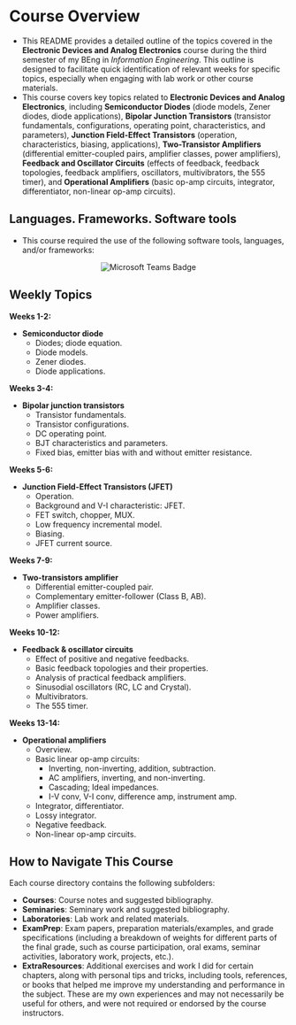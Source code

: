 # Course Overview

- This README provides a detailed outline of the topics covered in the **Electronic Devices and Analog Electronics** course during the third semester of my BEng in _Information Engineering_. This outline is designed to facilitate quick identification of relevant weeks for specific topics, especially when engaging with lab work or other course materials.
- This course covers key topics related to **Electronic Devices and Analog Electronics**, including **Semiconductor Diodes** (diode models, Zener diodes, diode applications), **Bipolar Junction Transistors** (transistor fundamentals, configurations, operating point, characteristics, and parameters), **Junction Field-Effect Transistors** (operation, characteristics, biasing, applications), **Two-Transistor Amplifiers** (differential emitter-coupled pairs, amplifier classes, power amplifiers), **Feedback and Oscillator Circuits** (effects of feedback, feedback topologies, feedback amplifiers, oscillators, multivibrators, the 555 timer), and **Operational Amplifiers** (basic op-amp circuits, integrator, differentiator, non-linear op-amp circuits).

## Languages. Frameworks. Software tools

- This course required the use of the following software tools, languages, and/or frameworks:

<div align="center">
  
<p>
  <img alt="Microsoft Teams Badge" src="https://img.shields.io/badge/Microsoft Teams-%236264A7?style=for-the-badge&logo=microsoftteams&logoColor=white">
</p>
  
</div>

## Weekly Topics

**Weeks 1-2:** 
- **Semiconductor diode**
  - Diodes; diode equation.
  - Diode models.
  - Zener diodes.
  - Diode applications.

**Weeks 3-4:**
- **Bipolar junction transistors**
  - Transistor fundamentals.
  - Transistor configurations.
  - DC operating point.
  - BJT characteristics and parameters.
  - Fixed bias, emitter bias with and without emitter resistance.

**Weeks 5-6:**
- **Junction Field-Effect Transistors (JFET)**
  - Operation.
  - Background and V-I characteristic: JFET.
  - FET switch, chopper, MUX.
  - Low frequency incremental model.
  - Biasing.
  - JFET current source.

**Weeks 7-9:**
- **Two-transistors amplifier**
  - Differential emitter-coupled pair.
  - Complementary emitter-follower (Class B, AB).
  - Amplifier classes.
  - Power amplifiers.

**Weeks 10-12:**
- **Feedback & oscillator circuits**
  - Effect of positive and negative feedbacks.
  - Basic feedback topologies and their properties.
  - Analysis of practical feedback amplifiers.
  - Sinusodial oscillators (RC, LC and Crystal).
  - Multivibrators.
  - The 555 timer.

**Weeks 13-14:**
- **Operational amplifiers**
  - Overview.
  - Basic linear op-amp circuits:
    - Inverting, non-inverting, addition, subtraction.
    - AC amplifiers, inverting, and non-inverting.
    - Cascading; Ideal impedances.
    - I-V conv, V-I conv, difference amp, instrument amp.
  - Integrator, differentiator.
  - Lossy integrator.
  - Negative feedback.
  - Non-linear op-amp circuits. 

## How to Navigate This Course

Each course directory contains the following subfolders:

- **Courses**: Course notes and suggested bibliography.
- **Seminaries**: Seminary work and suggested bibliography.
- **Laboratories**: Lab work and related materials.
- **ExamPrep**: Exam papers, preparation materials/examples, and grade specifications (including a breakdown of weights for different parts of the final grade, such as course participation, oral exams, seminar activities, laboratory work, projects, etc.).
- **ExtraResources**: Additional exercises and work I did for certain chapters, along with personal tips and tricks, including tools, references, or books that helped me improve my understanding and performance in the subject. These are my own experiences and may not necessarily be useful for others, and were not required or endorsed by the course instructors.
